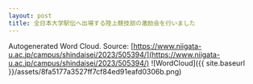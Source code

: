 ```yaml
---
layout: post
title: 全日本大学駅伝へ出場する陸上競技部の激励会を行いました
---
```

Autogenerated Word Cloud.
Source\: [https://www.niigata-u.ac.jp/campus/shindaisei/2023/505394/](https://www.niigata-u.ac.jp/campus/shindaisei/2023/505394/)
![WordCloud]({{ site.baseurl }}/assets/8fa5177a3527ff7cf84ed91eafd0306b.png)